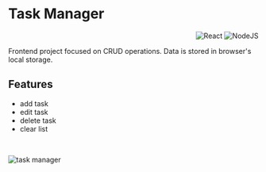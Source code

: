 # Task Manager

<div style="float: right">
<img alt="React" src="https://img.shields.io/badge/react%20-%2320232a.svg?&style=for-the-badge&logo=react&logoColor=%2361DAFB"/>
<img alt="NodeJS" src="https://img.shields.io/badge/node.js%20-%2343853D.svg?&style=for-the-badge&logo=node.js&logoColor=white"/>

</div>

<br />

Frontend project focused on CRUD operations. Data is stored in browser's local storage.

## Features

* add task
* edit task
* delete task
* clear list

<br />

![task manager](https://user-images.githubusercontent.com/48959368/111885831-83a59c80-89ca-11eb-939f-3f0c25ccd033.png)





